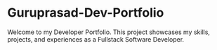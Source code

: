 # Guruprasad-Dev-Portfolio
Welcome to my Developer Portfolio. This project showcases my skills, projects, and experiences as a Fullstack Software Developer.
